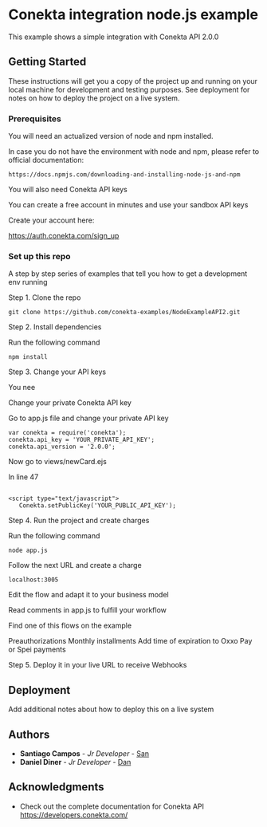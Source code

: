 # Conekta integration node.js example

This example shows a simple integration with Conekta API 2.0.0 

## Getting Started

These instructions will get you a copy of the project up and running on your local machine for development and testing purposes. See deployment for notes on how to deploy the project on a live system.

### Prerequisites


You will need an actualized version of node and npm installed. 

In case you do not have the environment with node and npm, please refer to official documentation: 

```
https://docs.npmjs.com/downloading-and-installing-node-js-and-npm

```

You will also need Conekta API keys 

You can create a free account in minutes and use your sandbox API keys 

Create your account here: 

https://auth.conekta.com/sign_up 

### Set up this repo

A step by step series of examples that tell you how to get a development env running

Step 1. Clone the repo 

```
git clone https://github.com/conekta-examples/NodeExampleAPI2.git
```
Step 2. Install dependencies 


Run the following command

```
npm install

```

Step 3. Change your API keys

You nee

Change your private Conekta API key

Go to app.js file and change your private API key

```
var conekta = require('conekta');
conekta.api_key = 'YOUR_PRIVATE_API_KEY';
conekta.api_version = '2.0.0';

```

Now go to views/newCard.ejs

In line 47

``` 

<script type="text/javascript">
   Conekta.setPublicKey('YOUR_PUBLIC_API_KEY');

```

Step 4. Run the project and create charges

Run the following command

```
node app.js
```

Follow the next URL and create a charge 

```
localhost:3005
```



Edit the flow and adapt it to your business model

Read comments in app.js to fulfill your workflow

Find one of this flows on the example

Preauthorizations
Monthly installments
Add time of expiration to Oxxo Pay or Spei payments 



Step 5. Deploy it in your live URL to receive Webhooks

## Deployment

Add additional notes about how to deploy this on a live system




## Authors

* **Santiago Campos** - *Jr Developer* - [San](https://github.com/santiagocamposenr)
* **Daniel Diner** - *Jr Developer* - [Dan](https://github.com/dinerdaniel)





## Acknowledgments

* Check out the complete documentation for Conekta API https://developers.conekta.com/ 

